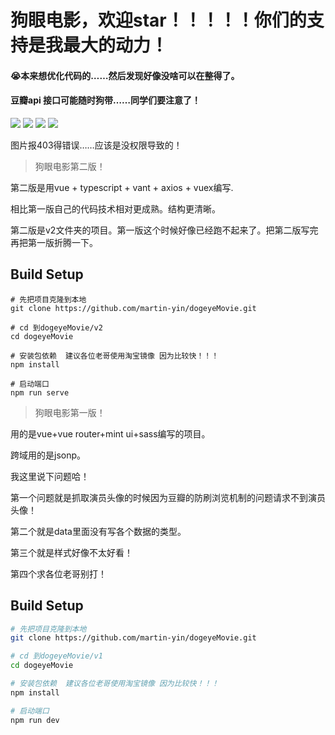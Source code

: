 # 狗眼电影，欢迎star！！！！！你们的支持是我最大的动力！

#### 😭本来想优化代码的……然后发现好像没啥可以在整得了。
####  豆瓣api 接口可能随时狗带……同学们要注意了！


![](https://raw.githubusercontent.com/martin-yin/dogeyeMovie/master/1.png)
![](https://raw.githubusercontent.com/martin-yin/dogeyeMovie/master/2.png)
![](https://raw.githubusercontent.com/martin-yin/dogeyeMovie/master/3.png)
![](https://raw.githubusercontent.com/martin-yin/dogeyeMovie/master/4.png)

图片报403得错误……应该是没权限导致的！

> 狗眼电影第二版！

第二版是用vue + typescript + vant + axios + vuex编写.

相比第一版自己的代码技术相对更成熟。结构更清晰。

第二版是v2文件夹的项目。第一版这个时候好像已经跑不起来了。把第二版写完再把第一版折腾一下。
## Build Setup
```
# 先把项目克隆到本地
git clone https://github.com/martin-yin/dogeyeMovie.git

# cd 到dogeyeMovie/v2
cd dogeyeMovie 

# 安装包依赖  建议各位老哥使用淘宝镜像 因为比较快！！！
npm install

# 启动端口
npm run serve
```


> 狗眼电影第一版！

用的是vue+vue router+mint ui+sass编写的项目。

跨域用的是jsonp。

我这里说下问题哈！

第一个问题就是抓取演员头像的时候因为豆瓣的防刷浏览机制的问题请求不到演员头像！

第二个就是data里面没有写各个数据的类型。

第三个就是样式好像不太好看！

第四个求各位老哥别打！

		
## Build Setup

``` bash
# 先把项目克隆到本地
git clone https://github.com/martin-yin/dogeyeMovie.git

# cd 到dogeyeMovie/v1
cd dogeyeMovie 

# 安装包依赖  建议各位老哥使用淘宝镜像 因为比较快！！！
npm install

# 启动端口
npm run dev
```
